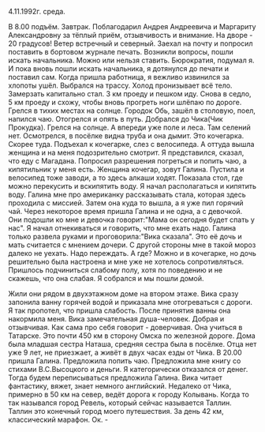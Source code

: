 4.11.1992г. среда.

В 8.00 подъём. Завтрак. Поблагодарил Андрея Андреевича и Маргариту Александровну за тёплый приём, отзывчивость и внимание. На дворе - 20 градусов! Ветер встречный и северный.
  Заехал на почту и попросил поставить в бортовом журнале печать. Возникли вопросы, пошли искать начальника. Можно или нельзя ставить. Бюрократия, подумал я. И пока вновь пошли искать начальника, я дотянулся до печати и поставил сам. Когда пришла работница, я вежливо извинился за хлопоты ушёл. 
 Выбрался на трассу. Холод пронизывает всё тело. Замерзать капитально стал. 3 км проеду и пешком иду. Снова в седло, 5 км проеду и схожу, чтобы вновь прогреть ноги шлёпаю по дороге. Грелся в тихих местах на солнце. Городок Обь, зашёл в столовую, поел, напился чаю. Отогрелся и опять в путь. Добрался до Чика(Чик Прокудка). Грелся на солнце. А впереди уже поле и леса. Там селений нет. Осмотрелся, в посёлке видна труба и она дымит. Это кочегарка. Скорее туда. Подъехал к кочегарке, слез с велосипеда. А оттуда вышла женщина и на меня подозрительно смотрит. Я представился, сказал, что еду с Магадана. Попросил разрешения погреться и попить чаю, а кипятильник у меня есть. Женщина кочегар, зовут Галина. Пустила и велосипед тоже заводи, а то здесь алкаши ходят. Показала стол, где можно перекусить и вскипятить воду. Я начал располагаться и кипятить воду. Галина мне про американку рассказывать стала, которая здесь проходила с миссией. Затем она куда то вышла, а я уже пил горячий чай.
   Через некоторое время пришла Галина и не одна, а с девочкой. Они подошли ко мне и девочка говорит:"Мама он сегодня будет спать у нас". Я начал отнекиваться и говорить, что мне ехать надо. Галина только развела руками и проговорила:"Вика сказала". Это её дочь и мать считается с мнением дочери. С другой стороны мне в такой мороз далеко не уехать. Надо переждать. А где? Можно и в кочегарке, но дочь решительно была настроена и мне уже не хотелось сопротивляться. Пришлось подчиниться слабому полу, хотя по поведению и не скажешь, что она слабая. Я собрался и мы пошли домой.


 Жили они рядом в двухэтажном доме на втором этаже. Вика сразу запонила ванну горячей водой и приказала мне отогреваться с дороги. Я так пропотел, что пришла слабость. После принятия ванны она накормила меня.
  Вика замечательная душа-человек. Добрая и отзывчивая. Как сама про себя говорит - доверчивая. Она учиться в Татарске. Это почти 450 км в сторону Омска по железной дороге. Дома была младшая сестра Наташа, средняя сестра была в посёлке. Отца нет уже 9 лет, не приезжает, а живёт в двух часах езды от Чика.
  В 20.00 пришла Галина. Предложила попить чаю. Предложила мне книгу со стихами В.С.Высоцкого и деньги. Я категорически отказался от денег. Тогда будем переписываться предложила Галина. Вика читает фантастику, вяжет, знает немного английский. Недалеко от Чика, примерно в 50 км на север, ведёт дорога к городу Колывань. Когда то так назывался город Ревель, который сейчас   называется Таллин. Таллин это конечный город моего путешествия.
 За день 42 км, классический марафон. Ок. -
